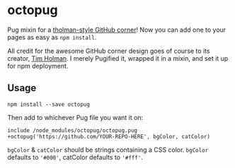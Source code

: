 # octopug
Pug mixin for a [tholman-style GitHub corner](http://tholman.com/github-corners/)! Now you can add one to your pages as easy as `npm install`.

All credit for the awesome GitHub corner design goes of course to its creator, [Tim Holman](https://github.com/tholman). I merely Pugified it, wrapped it in a mixin, and set it up for npm deployment.

## Usage
```
npm install --save octopug
```
Then add to whichever Pug file you want it on:

```
include /node_modules/octopug/octopug.pug
+octopug('https://github.com/YOUR-REPO-HERE', bgColor, catColor)
```

`bgColor` & `catColor` should be strings containing a CSS color.
`bgColor` defaults to `'#000'`, catColor defaults to `'#fff'`.
